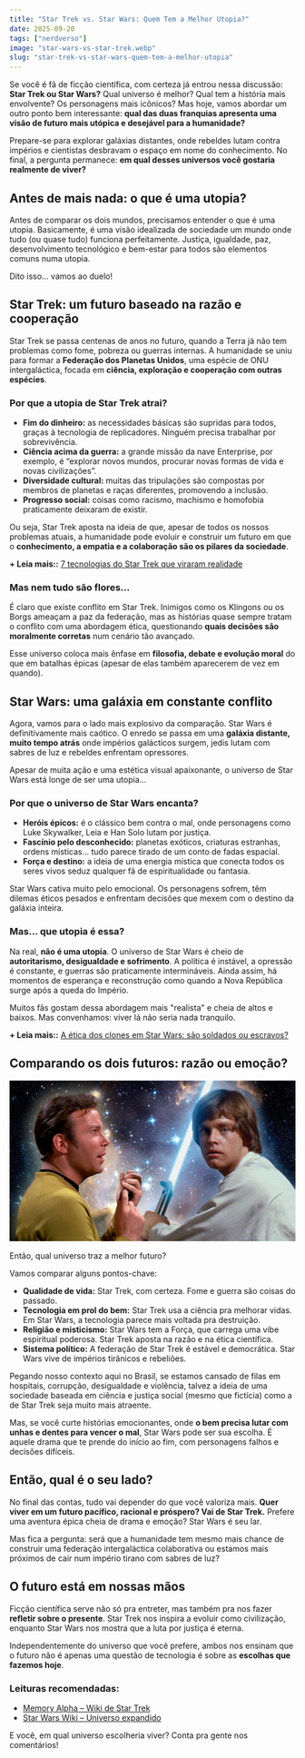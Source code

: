 ```yaml
---
title: "Star Trek vs. Star Wars: Quem Tem a Melhor Utopia?"
date: 2025-09-20
tags: ["nerdverso"]
image: "star-wars-vs-star-trek.webp"
slug: "star-trek-vs-star-wars-quem-tem-a-melhor-utopia"
---
```


Se você é fã de ficção científica, com certeza já entrou nessa discussão: **Star Trek ou Star Wars?** Qual universo é melhor? Qual tem a história mais envolvente? Os personagens mais icônicos? Mas hoje, vamos abordar um outro ponto bem interessante: **qual das duas franquias apresenta uma visão de futuro mais utópica e desejável para a humanidade?**

Prepare-se para explorar galáxias distantes, onde rebeldes lutam contra impérios e cientistas desbravam o espaço em nome do conhecimento. No final, a pergunta permanece: **em qual desses universos você gostaria realmente de viver?**

## Antes de mais nada: o que é uma utopia?

Antes de comparar os dois mundos, precisamos entender o que é uma utopia. Basicamente, é uma visão idealizada de sociedade um mundo onde tudo (ou quase tudo) funciona perfeitamente. Justiça, igualdade, paz, desenvolvimento tecnológico e bem-estar para todos são elementos comuns numa utopia.

Dito isso… vamos ao duelo!

## Star Trek: um futuro baseado na razão e cooperação

Star Trek se passa centenas de anos no futuro, quando a Terra já não tem problemas como fome, pobreza ou guerras internas. A humanidade se uniu para formar a **Federação dos Planetas Unidos**, uma espécie de ONU intergaláctica, focada em **ciência, exploração e cooperação com outras espécies**.

### Por que a utopia de Star Trek atrai?

*   **Fim do dinheiro:** as necessidades básicas são supridas para todos, graças à tecnologia de replicadores. Ninguém precisa trabalhar por sobrevivência.
*   **Ciência acima da guerra:** a grande missão da nave Enterprise, por exemplo, é “explorar novos mundos, procurar novas formas de vida e novas civilizações”.
*   **Diversidade cultural:** muitas das tripulações são compostas por membros de planetas e raças diferentes, promovendo a inclusão.
*   **Progresso social:** coisas como racismo, machismo e homofobia praticamente deixaram de existir.

Ou seja, Star Trek aposta na ideia de que, apesar de todos os nossos problemas atuais, a humanidade pode evoluir e construir um futuro em que o **conhecimento, a empatia e a colaboração são os pilares da sociedade**.

**+ Leia mais::** [7 tecnologias do Star Trek que viraram realidade](https://nerdatico.com.br/7-tecnologias-do-star-trek-que-viraram-realidade/)

### Mas nem tudo são flores…

É claro que existe conflito em Star Trek. Inimigos como os Klingons ou os Borgs ameaçam a paz da federação, mas as histórias quase sempre tratam o conflito com uma abordagem ética, questionando **quais decisões são moralmente corretas** num cenário tão avançado.

Esse universo coloca mais ênfase em **filosofia, debate e evolução moral** do que em batalhas épicas (apesar de elas também aparecerem de vez em quando).

## Star Wars: uma galáxia em constante conflito

Agora, vamos para o lado mais explosivo da comparação. Star Wars é definitivamente mais caótico. O enredo se passa em uma **galáxia distante, muito tempo atrás** onde impérios galácticos surgem, jedis lutam com sabres de luz e rebeldes enfrentam opressores.

Apesar de muita ação e uma estética visual apaixonante, o universo de Star Wars está longe de ser uma utopia…

### Por que o universo de Star Wars encanta?

*   **Heróis épicos:** é o clássico bem contra o mal, onde personagens como Luke Skywalker, Leia e Han Solo lutam por justiça.
*   **Fascínio pelo desconhecido:** planetas exóticos, criaturas estranhas, ordens místicas… tudo parece tirado de um conto de fadas espacial.
*   **Força e destino:** a ideia de uma energia mística que conecta todos os seres vivos seduz qualquer fã de espiritualidade ou fantasia.

Star Wars cativa muito pelo emocional. Os personagens sofrem, têm dilemas éticos pesados e enfrentam decisões que mexem com o destino da galáxia inteira.

### Mas... que utopia é essa?

Na real, **não é uma utopia**. O universo de Star Wars é cheio de **autoritarismo, desigualdade e sofrimento**. A política é instável, a opressão é constante, e guerras são praticamente intermináveis. Ainda assim, há momentos de esperança e reconstrução como quando a Nova República surge após a queda do Império.

Muitos fãs gostam dessa abordagem mais "realista" e cheia de altos e baixos. Mas convenhamos: viver lá não seria nada tranquilo.

**+ Leia mais::** [A ética dos clones em Star Wars: são soldados ou escravos?](https://nerdatico.com.br/a-etica-dos-clones-em-star-wars-sao-soldados-ou-escravos/)

## Comparando os dois futuros: razão ou emoção?

![luke](luke.webp)

Então, qual universo traz a melhor futuro?

Vamos comparar alguns pontos-chave:

*   **Qualidade de vida:** Star Trek, com certeza. Fome e guerra são coisas do passado.
*   **Tecnologia em prol do bem:** Star Trek usa a ciência pra melhorar vidas. Em Star Wars, a tecnologia parece mais voltada pra destruição.
*   **Religião e misticismo:** Star Wars tem a Força, que carrega uma vibe espiritual poderosa. Star Trek aposta na razão e na ética científica.
*   **Sistema político:** A federação de Star Trek é estável e democrática. Star Wars vive de impérios tirânicos e rebeliões.

Pegando nosso contexto aqui no Brasil, se estamos cansado de filas em hospitais, corrupção, desigualdade e violência, talvez a ideia de uma sociedade baseada em ciência e justiça social (mesmo que fictícia) como a de Star Trek seja muito mais atraente.

Mas, se você curte histórias emocionantes, onde **o bem precisa lutar com unhas e dentes para vencer o mal**, Star Wars pode ser sua escolha. É aquele drama que te prende do início ao fim, com personagens falhos e decisões difíceis.

## Então, qual é o seu lado?

No final das contas, tudo vai depender do que você valoriza mais. **Quer viver em um futuro pacífico, racional e próspero? Vai de Star Trek.** Prefere uma aventura épica cheia de drama e emoção? Star Wars é seu lar.

Mas fica a pergunta: será que a humanidade tem mesmo mais chance de construir uma federação intergaláctica colaborativa ou estamos mais próximos de cair num império tirano com sabres de luz?

## O futuro está em nossas mãos

Ficção científica serve não só pra entreter, mas também pra nos fazer **refletir sobre o presente**. Star Trek nos inspira a evoluir como civilização, enquanto Star Wars nos mostra que a luta por justiça é eterna.

Independentemente do universo que você prefere, ambos nos ensinam que o futuro não é apenas uma questão de tecnologia é sobre as **escolhas que fazemos hoje**.

### Leituras recomendadas:

*   [Memory Alpha – Wiki de Star Trek](https://memory-alpha.fandom.com/wiki/Main_Page)
*   [Star Wars Wiki – Universo expandido](https://starwars.fandom.com/pt/wiki/P%C3%A1gina_principal)

E você, em qual universo escolheria viver? Conta pra gente nos comentários!